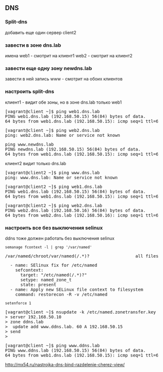 ## DNS
### Split-dns

добавить еще один сервер client2

### завести в зоне dns.lab 

имена
web1 - смотрит на клиент1
web2 - смотрит на клиент2

### завести еще одну зону newdns.lab

завести в ней запись
www - смотрит на обоих клиентов

### настроить split-dns

клиент1 - видит обе зоны, но в зоне dns.lab только web1

<pre>
[vagrant@client ~]$ ping web1.dns.lab
PING web1.dns.lab (192.168.50.15) 56(84) bytes of data.
64 bytes from web1.dns.lab (192.168.50.15): icmp_seq=1 ttl=64 time=0.010 ms
</pre>

<pre>
[vagrant@client ~]$ ping web2.dns.lab
ping: web2.dns.lab: Name or service not known
</pre>

<pre>
ping www.newdns.lab
PING newdns.lab (192.168.50.15) 56(84) bytes of data.
64 bytes from web1.dns.lab (192.168.50.15): icmp_seq=1 ttl=64 time=0.014 ms
</pre>

клиент2 видит только dns.lab

<pre>
[vagrant@client2 ~]$ ping www.dns.lab
ping: www.dns.lab: Name or service not known
</pre>

<pre>
[vagrant@client2 ~]$ ping web1.dns.lab
PING web1.dns.lab (192.168.50.15) 56(84) bytes of data.
64 bytes from web1.dns.lab (192.168.50.15): icmp_seq=1 ttl=64 time=0.349 ms
</pre>

<pre>
[vagrant@client2 ~]$ ping web2.dns.lab
PING web2.dns.lab (192.168.50.16) 56(84) bytes of data.
64 bytes from web2.dns.lab (192.168.50.16): icmp_seq=1 ttl=64 time=0.018 ms
</pre>

### настроить все без выключения selinux

ddns тоже должен работать без выключения selinux

`semanage fcontext -l | grep '/var/named'`

<pre>
/var/named/chroot/var/named(/.*)?                  all files          system_u:object_r:named_zone_t:s0
</pre>

<pre>
  - name: SElinux fix for /etc/named
    sefcontext:
      target: "/etc/named(/.*)?"
      setype: named_zone_t
      state: present
  - name: Apply new SELinux file context to filesystem
    command: restorecon -R -v /etc/named
</pre>

`setenforce 1`

<pre>
[vagrant@client ~]$ nsupdate -k /etc/named.zonetransfer.key
> server 192.168.50.10
> zone ddns.lab
>  update add www.ddns.lab. 60 A 192.168.50.15
> send
>
</pre>

<pre>
[vagrant@client ~]$ ping www.ddns.lab
PING www.ddns.lab (192.168.50.15) 56(84) bytes of data.
64 bytes from web1.dns.lab (192.168.50.15): icmp_seq=1 ttl=64 time=0.021 ms
</pre>

http://mx54.ru/nastrojka-dns-bind-razdelenie-cherez-view/
